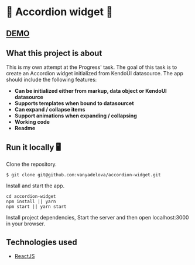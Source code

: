 # 💨 Accordion widget 💨 
## [DEMO]()

## What this project is about
This is my own attempt at the Progress' task. The goal of this task is to create an Accordion widget initialized from KendoUI datasource. The app should include the following features:

- **Can be initialized either from markup, data object or KendoUI datasource**
- **Supports templates when bound to datasourcet**
- **Can expand / collapse items**
- **Support animations when expanding / collapsing**
- **Working code**
- **Readme**


## Run it locally 🖥

Clone the repository.
```
$ git clone git@github.com:vanyadelova/accordion-widget.git
```
Install and start the app.

```
cd accordion-widget
npm install || yarn
npm start || yarn start 
```

Install project dependencies, Start the server and then open localhost:3000 in your browser.


## Technologies used

- [ReactJS](https://reactjs.org/)

